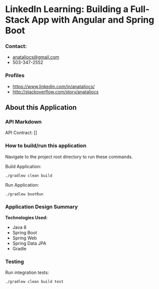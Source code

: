 # LinkedIn Learning: Building a Full-Stack App with Angular and Spring Boot 

### Contact:
* anataliocs@gmail.com
* 503-347-2552

### Profiles
* https://www.linkedin.com/in/anataliocs/
* http://stackoverflow.com/story/anataliocs

## About this Application

### API Markdown

API Contract: []

### How to build/run this application

Navigate to the project root directory to run these commands.

Build Application:

`./gradlew clean build`

Run Application: 

`./gradlew bootRun`

### Application Design Summary

**Technologies Used:**  
- Java 8
- Spring Boot
- Spring Web
- Spring Data JPA
- Gradle


### Testing

Run integration tests:

`./gradlew clean build test`




